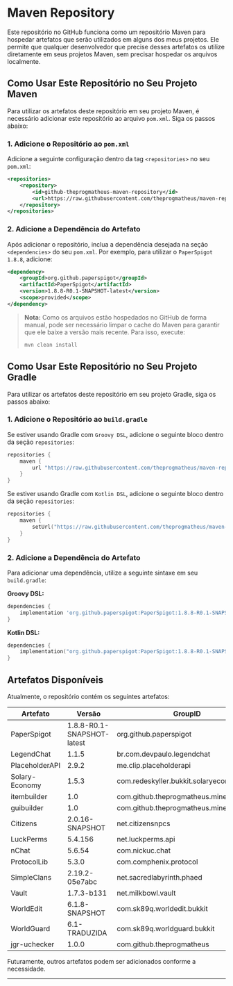 # Maven Repository

Este repositório no GitHub funciona como um repositório Maven para hospedar artefatos que serão utilizados em alguns dos meus projetos. Ele permite que qualquer desenvolvedor que precise desses artefatos os utilize diretamente em seus projetos Maven, sem precisar hospedar os arquivos localmente.

## Como Usar Este Repositório no Seu Projeto Maven

Para utilizar os artefatos deste repositório em seu projeto Maven, é necessário adicionar este repositório ao arquivo `pom.xml`. Siga os passos abaixo:

### 1. Adicione o Repositório ao `pom.xml`

Adicione a seguinte configuração dentro da tag `<repositories>` no seu `pom.xml`:

```xml
<repositories>
    <repository>
        <id>github-theprogmatheus-maven-repository</id>
        <url>https://raw.githubusercontent.com/theprogmatheus/maven-repository/master/</url>
    </repository>
</repositories>
```

### 2. Adicione a Dependência do Artefato

Após adicionar o repositório, inclua a dependência desejada na seção `<dependencies>` do seu `pom.xml`. Por exemplo, para utilizar o `PaperSpigot 1.8.8`, adicione:

```xml
<dependency>
    <groupId>org.github.paperspigot</groupId>
    <artifactId>PaperSpigot</artifactId>
    <version>1.8.8-R0.1-SNAPSHOT-latest</version>
    <scope>provided</scope>
</dependency>
```

> **Nota:** Como os arquivos estão hospedados no GitHub de forma manual, pode ser necessário limpar o cache do Maven para garantir que ele baixe a versão mais recente. Para isso, execute:
>
> ```sh
> mvn clean install
> ```

## Como Usar Este Repositório no Seu Projeto Gradle

Para utilizar os artefatos deste repositório em seu projeto Gradle, siga os passos abaixo:

### 1. Adicione o Repositório ao `build.gradle`

Se estiver usando Gradle com `Groovy DSL`, adicione o seguinte bloco dentro da seção `repositories`:

```groovy
repositories {
    maven {
        url "https://raw.githubusercontent.com/theprogmatheus/maven-repository/master/"
    }
}
```

Se estiver usando Gradle com `Kotlin DSL`, adicione o seguinte bloco dentro da seção `repositories`:

```kotlin
repositories {
    maven {
        setUrl("https://raw.githubusercontent.com/theprogmatheus/maven-repository/master/")
    }
}
```

### 2. Adicione a Dependência do Artefato

Para adicionar uma dependência, utilize a seguinte sintaxe em seu `build.gradle`:

**Groovy DSL:**

```groovy
dependencies {
    implementation 'org.github.paperspigot:PaperSpigot:1.8.8-R0.1-SNAPSHOT-latest'
}
```

**Kotlin DSL:**

```kotlin
dependencies {
    implementation("org.github.paperspigot:PaperSpigot:1.8.8-R0.1-SNAPSHOT-latest")
}
```

## Artefatos Disponíveis

Atualmente, o repositório contém os seguintes artefatos:

| Artefato            | Versão                      | GroupID                                    |
| ------------------- | --------------------------  | -------------------------------------------|
| PaperSpigot         | 1.8.8-R0.1-SNAPSHOT-latest  | org.github.paperspigot                     |
| LegendChat          | 1.1.5                       | br.com.devpaulo.legendchat                 |
| PlaceholderAPI      | 2.9.2                       | me.clip.placeholderapi                     |
| Solary-Economy      | 1.5.3                       | com.redeskyller.bukkit.solaryeconomy       |
| itembuilder         | 1.0                         | com.github.theprogmatheus.minecraft.utils  |
| guibuilder          | 1.0                         | com.github.theprogmatheus.minecraft.utils  |
| Citizens            | 2.0.16-SNAPSHOT             | net.citizensnpcs                           |
| LuckPerms           | 5.4.156                     | net.luckperms.api                          |
| nChat               | 5.6.54                      | com.nickuc.chat                            |
| ProtocolLib         | 5.3.0                       | com.comphenix.protocol                     |
| SimpleClans         | 2.19.2-05e7abc              | net.sacredlabyrinth.phaed                  |
| Vault               | 1.7.3-b131                  | net.milkbowl.vault                         |
| WorldEdit           | 6.1.8-SNAPSHOT              | com.sk89q.worldedit.bukkit                 |
| WorldGuard          | 6.1-TRADUZIDA               | com.sk89q.worldguard.bukkit                |
| jgr-uchecker        | 1.0.0                       | com.github.theprogmatheus                  |

Futuramente, outros artefatos podem ser adicionados conforme a necessidade.

---